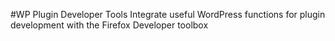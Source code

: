 #WP Plugin Developer Tools
Integrate useful WordPress functions for plugin development with the Firefox Developer toolbox